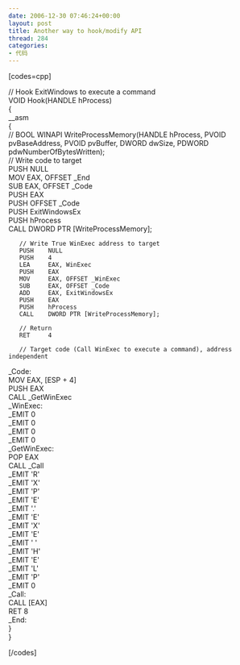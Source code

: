 ```yaml
---
date: 2006-12-30 07:46:24+00:00
layout: post
title: Another way to hook/modify API
thread: 284
categories:
- 代码
---
```


<!-- more -->[codes=cpp]  
// Hook ExitWindows to execute a command  
VOID Hook(HANDLE hProcess)  
{  
   __asm  
   {  
       // BOOL WINAPI WriteProcessMemory(HANDLE hProcess, PVOID pvBaseAddress, PVOID pvBuffer, DWORD dwSize, PDWORD pdwNumberOfBytesWritten);  
       // Write code to target  
       PUSH    NULL  
       MOV     EAX, OFFSET _End  
       SUB     EAX, OFFSET _Code  
       PUSH    EAX  
       PUSH    OFFSET _Code  
       PUSH    ExitWindowsEx  
       PUSH    hProcess  
       CALL    DWORD PTR [WriteProcessMemory];  
  
       // Write True WinExec address to target  
       PUSH    NULL  
       PUSH    4  
       LEA     EAX, WinExec  
       PUSH    EAX  
       MOV     EAX, OFFSET _WinExec  
       SUB     EAX, OFFSET _Code  
       ADD     EAX, ExitWindowsEx  
       PUSH    EAX  
       PUSH    hProcess  
       CALL    DWORD PTR [WriteProcessMemory];  
  
       // Return  
       RET     4  
  
       // Target code (Call WinExec to execute a command), address independent  
_Code:  
       MOV     EAX, [ESP + 4]  
       PUSH    EAX  
       CALL    _GetWinExec  
_WinExec:  
       _EMIT   0  
       _EMIT   0  
       _EMIT   0  
       _EMIT   0  
_GetWinExec:  
       POP     EAX  
       CALL    _Call  
       _EMIT   'R'  
       _EMIT   'X'  
       _EMIT   'P'  
       _EMIT   'E'  
       _EMIT   '.'  
       _EMIT   'E'  
       _EMIT   'X'  
       _EMIT   'E'  
       _EMIT   ' '  
       _EMIT   'H'  
       _EMIT   'E'  
       _EMIT   'L'  
       _EMIT   'P'  
       _EMIT   0  
_Call:  
       CALL    [EAX]  
       RET     8  
_End:  
   }  
}  
  
[/codes] 
